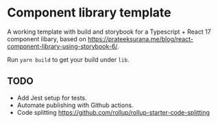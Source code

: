 # Component library template

A working template with build and storybook for a Typescript + React 17 component libary, based on https://prateeksurana.me/blog/react-component-library-using-storybook-6/.

Run `yarn build` to get your build under `lib`.

## TODO

- Add Jest setup for tests.
- Automate publishing with Github actions.
- Code splitting https://github.com/rollup/rollup-starter-code-splitting
